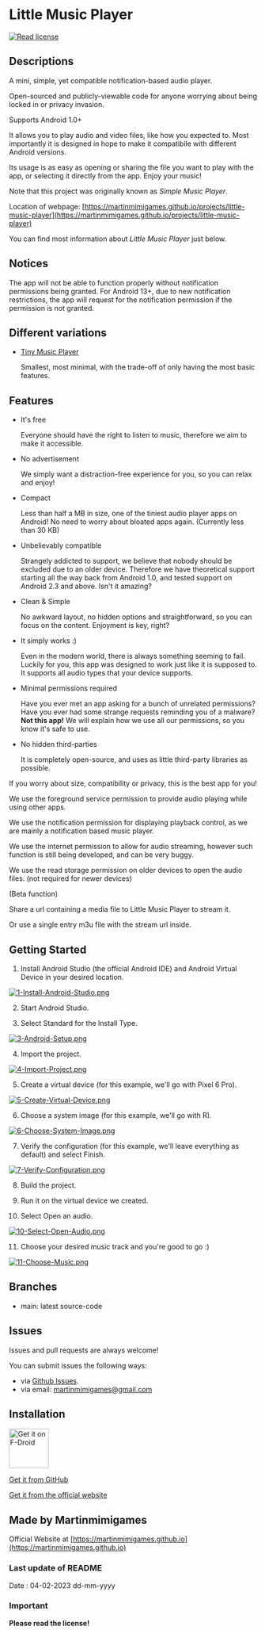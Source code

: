 # Little Music Player

[<img src="https://img.shields.io/github/license/martinmimigames/little-music-player?style=flat-square"
alt="Read license">](https://github.com/martinmimigames/little-music-player/blob/main/LICENSE.md)

## Descriptions

A mini, simple, yet compatible notification-based audio player. 

Open-sourced and publicly-viewable code for anyone worrying about being locked in or privacy invasion.

Supports Android 1.0+

It allows you to play audio and video files, like how you expected to. Most importantly it is
designed in hope to make it compatibile with different Android versions.

Its usage is as easy as opening or sharing the file you want to play with the app, or selecting it
directly from the app. Enjoy your music!

Note that this project was originally known as *Simple Music Player*.

Location of webpage:
[https://martinmimigames.github.io/projects/little-music-player](https://martinmimigames.github.io/projects/little-music-player)

You can find most information about *Little Music Player* just below.

## Notices

The app will not be able to function properly without notification permissions being granted.
For Android 13+, due to new notification restrictions, the app will request for the notification permission if the permission is not granted.

## Different variations

- [Tiny Music Player](https://github.com/martinmimigames/tiny-music-player)

  Smallest, most minimal, with the trade-off of only having the most basic features.

## Features

- It's free

  Everyone should have the right to listen to music, therefore we aim to make it accessible.

- No advertisement

  We simply want a distraction-free experience for you, so you can relax and enjoy!

- Compact

  Less than half a MB in size, one of the tiniest audio player apps on Android! No need to worry
  about bloated apps again. (Currently less than 30 KB)

- Unbelievably compatible

  Strangely addicted to support, we believe that nobody should be excluded due to an older device. Therefore we have theoretical support starting all the way back from Android 1.0, and tested support on Android 2.3 and above. Isn't it amazing?

- Clean & Simple

  No awkward layout, no hidden options and straightforward, so you can focus on the content. Enjoyment is key, right?

- It simply works :)

  Even in the modern world, there is always something seeming to fail. Luckily for you, this app was designed to work just like it is supposed to. It supports all audio types that your device supports.

- Minimal permissions required

  Have you ever met an app asking for a bunch of unrelated permissions? Have you ever had some
  strange requests reminding you of a malware? **Not this app!** We will explain how we use all our
  permissions, so you know it's safe to use.

- No hidden third-parties

  It is completely open-source, and uses as little third-party libraries as possible.

If you worry about size, compatibility or privacy, this is the best app for you!

We use the foreground service permission to provide audio playing while using other apps.

We use the notification permission for displaying playback control, as we are mainly a notification
based music player.

We use the internet permission to allow for audio streaming, however such function is still being
developed, and can be very buggy.

We use the read storage permission on older devices to open the audio files. (not required for newer
devices)

(Beta function)

Share a url containing a media file to Little Music Player to stream it.

Or use a single entry m3u file with the stream url inside.

## Getting Started

1. Install Android Studio (the official Android IDE) and Android Virtual Device in your desired location.

[![1-Install-Android-Studio.png](https://i.postimg.cc/B6gYS0hL/1-Install-Android-Studio.png)](https://postimg.cc/9RDtbvHC)

2. Start Android Studio.

3. Select Standard for the Install Type.

[![3-Android-Setup.png](https://i.postimg.cc/wMjW3GPW/3-Android-Setup.png)](https://postimg.cc/MMg0FdzR)

4. Import the project.

[![4-Import-Project.png](https://i.postimg.cc/9Q7L4T8j/4-Import-Project.png)](https://postimg.cc/w19XZtYW)

5. Create a virtual device (for this example, we'll go with Pixel 6 Pro).

[![5-Create-Virtual-Device.png](https://i.postimg.cc/jdCgbBy2/5-Create-Virtual-Device.png)](https://postimg.cc/56dq577W)

6. Choose a system image (for this example, we'll go with R).

[![6-Choose-System-Image.png](https://i.postimg.cc/zDxt4qb4/6-Choose-System-Image.png)](https://postimg.cc/s1Z4hdJJ)

7. Verify the configuration (for this example, we'll leave everything as default) and select Finish.

[![7-Verify-Configuration.png](https://i.postimg.cc/gjtghKbG/7-Verify-Configuration.png)](https://postimg.cc/WqrmLg4y)

8. Build the project.

9. Run it on the virtual device we created.

10. Select Open an audio.

[![10-Select-Open-Audio.png](https://i.postimg.cc/V61ZP6FP/10-Select-Open-Audio.png)](https://postimg.cc/gwSHvG5g)

11. Choose your desired music track and you're good to go :)

[![11-Choose-Music.png](https://i.postimg.cc/TPnNsmgc/11-Choose-Music.png)](https://postimg.cc/zLXkbydL)

## Branches

- main: latest source-code

## Issues

Issues and pull requests are always welcome!

You can submit issues the following ways:
- via [Github Issues](https://github.com/martinmimigames/little-music-player/issues).
- via email: martinmimigames@gmail.com

## Installation

[<img src="https://fdroid.gitlab.io/artwork/badge/get-it-on.png"
    alt="Get it on F-Droid"
    height="80">](https://f-droid.org/packages/com.martinmimigames.littlemusicplayer)

[Get it from GitHub](https://github.com/martinmimigames/little-file-explorer/releases/latest)

[Get it from the official website](https://martinmimigames.github.io/projects/little-music-player)

## Made by Martinmimigames

Official Website at [https://martinmimigames.github.io](https://martinmimigames.github.io)

### Last update of README

Date : 04-02-2023 dd-mm-yyyy

### Important

**Please read the license!**
